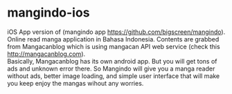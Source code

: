 # mangindo-ios
iOS App version of (mangindo app https://github.com/bigscreen/mangindo).<br />
Online read manga application in Bahasa Indonesia. Contents are grabbed from Mangacanblog which is using mangacan API web service (check this http://mangacanblog.com).<br />
Basically, Mangacanblog has its own android app. But you will get tons of ads and unknown error there. So Mangindo will give you a manga reader without ads, better image loading, and simple user interface that will make you keep enjoy the mangas wihout any worries.<br />
